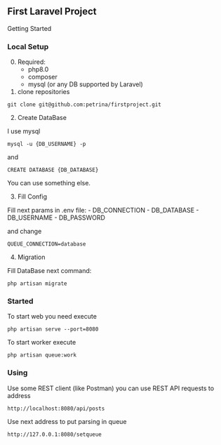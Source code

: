 ## First Laravel Project

Getting Started

### Local Setup

0. Required:
    - php8.0
    - composer
    - mysql (or any DB supported by Laravel)
1. clone repositories

`git clone git@github.com:petrina/firstproject.git`

2. Create DataBase

I use mysql 

`mysql -u {DB_USERNAME} -p`

and 

`CREATE DATABASE {DB_DATABASE}`

You can use something else.

3. Fill Config

Fill next params in .env file:
    - DB_CONNECTION
    - DB_DATABASE
    - DB_USERNAME
    - DB_PASSWORD

and change 

`QUEUE_CONNECTION=database`

4. Migration

Fill DataBase next command:

`php artisan migrate`

### Started

To start web you need execute

`php artisan serve --port=8080`

To start worker execute

`php artisan queue:work`

### Using

Use some REST client (like Postman) you can use REST API requests to address

`http://localhost:8080/api/posts`

Use next address to put parsing in queue

`http://127.0.0.1:8080/setqueue`
